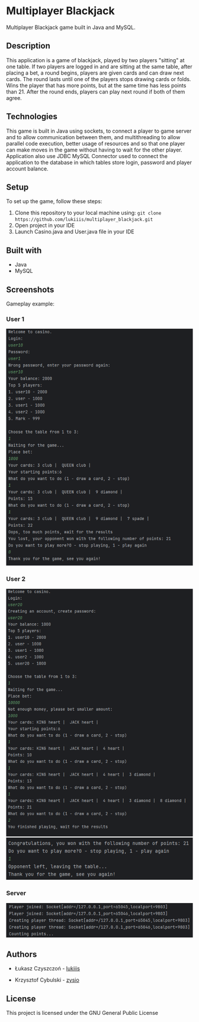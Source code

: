 # Multiplayer Blackjack

Multiplayer Blackjack game built in Java and MySQL.

## Description

This application is a game of blackjack, played by two players "sitting" at one table. If two players are logged in and are sitting at the same table, after placing a bet, a round begins, players are given cards and can draw next cards. The round lasts until one of the players stops drawing cards or folds. Wins the player that has more points, but at the same time has less points than 21. After the round ends, players can play next round if both of them agree.

## Technologies

This game is built in Java using sockets, to connect a player to game server and to allow communication between them, and multithreading to allow parallel code execution, better usage of resources and so that one player can make moves in the game without having to wait for the other player.
Application also use JDBC MySQL Connector used to connect the application to the database in which tables store login, password and player account balance.

## Setup

To set up the game, follow these steps:

1. Clone this repository to your local machine using: `git clone https://github.com/lukiiis/multiplayer_blackjack.git`
2. Open project in your IDE
3. Launch Casino.java and User.java file in your IDE

## Built with

* Java
* MySQL

## Screenshots

Gameplay example:

### User 1

![alt text](img/user1.png)

### User 2

![alt text](img/user2.png)
![alt text](img/user2_2.png)

### Server

![alt text](img/server.png)

## Authors

- Łukasz Czyszczoń - [lukiiis](https://github.com/lukiiis)

- Krzysztof Cybulski - [zysio](https://github.com/zysio)

## License

This project is licensed under the GNU General Public License

